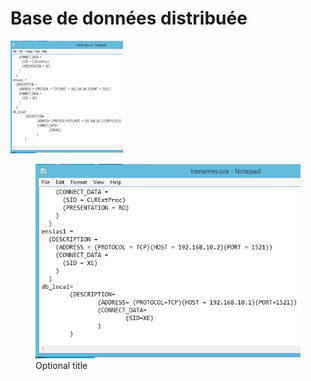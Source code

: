 # Base de données distribuée
<img src="/results_img/tsnme.PNG" height="180" width="180" alt="mytitle" >
<figure>
  <img src="/results_img/tsnme.PNG" alt="titople" title="Optional title" />
  <figcaption>Optional title</figcaption>
</figure>
